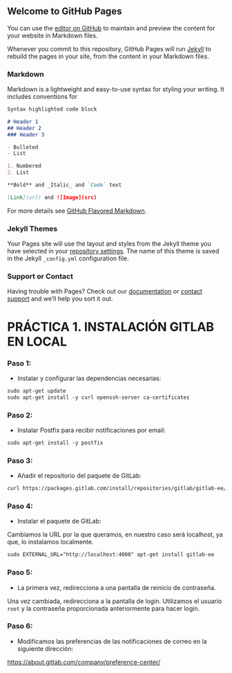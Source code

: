 ## Welcome to GitHub Pages

You can use the [editor on GitHub](https://github.com/sanesga/practica1DeployGitHubPages.github.io/edit/master/README.md) to maintain and preview the content for your website in Markdown files.

Whenever you commit to this repository, GitHub Pages will run [Jekyll](https://jekyllrb.com/) to rebuild the pages in your site, from the content in your Markdown files.

### Markdown

Markdown is a lightweight and easy-to-use syntax for styling your writing. It includes conventions for

```markdown
Syntax highlighted code block

# Header 1
## Header 2
### Header 3

- Bulleted
- List

1. Numbered
2. List

**Bold** and _Italic_ and `Code` text

[Link](url) and ![Image](src)
```

For more details see [GitHub Flavored Markdown](https://guides.github.com/features/mastering-markdown/).

### Jekyll Themes

Your Pages site will use the layout and styles from the Jekyll theme you have selected in your [repository settings](https://github.com/sanesga/practica1DeployGitHubPages.github.io/settings). The name of this theme is saved in the Jekyll `_config.yml` configuration file.

### Support or Contact

Having trouble with Pages? Check out our [documentation](https://help.github.com/categories/github-pages-basics/) or [contact support](https://github.com/contact) and we’ll help you sort it out.

# PRÁCTICA 1. INSTALACIÓN GITLAB EN LOCAL

### Paso 1:

- Instalar y configurar las dependencias necesarias:

```markdown
sudo apt-get update
sudo apt-get install -y curl openssh-server ca-certificates
```

### Paso 2:

- Instalar Postfix para recibir notificaciones por email:

```markdown
sudo apt-get install -y postfix
```

### Paso 3:

- Añadir el repositorio del paquete de GitLab:

```markdown
curl https://packages.gitlab.com/install/repositories/gitlab/gitlab-ee/script.deb.sh | sudo bash
```

### Paso 4:

- Instalar el paquete de GitLab:

Cambiamos la URL por la que queramos, en nuestro caso será localhost, ya que, lo instalamos localmente.

```markdown
sudo EXTERNAL_URL="http://localhost:4000" apt-get install gitlab-ee
```

### Paso 5:

- La primera vez, redirecciona a una pantalla de reinicio de contraseña.

Una vez cambiada, redirecciona a la pantalla de login. Utilizamos el usuario `root` y la contraseña proporcionada anteriormente para hacer login.

### Paso 6:

- Modificamos las preferencias de las notificaciones de correo en la siguiente dirección: 

https://about.gitlab.com/company/preference-center/











